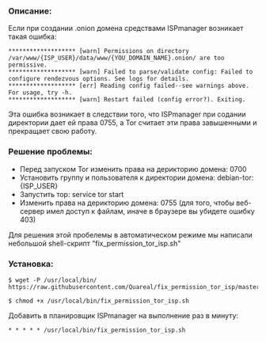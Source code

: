 ### Описание:
Если при создании .onion домена средствами ISPmanager возникает такая ошибка:
```
******************* [warn] Permissions on directory /var/www/{ISP_USER}/data/www/{YOU_DOMAIN_NAME}.onion/ are too permissive.
******************* [warn] Failed to parse/validate config: Failed to configure rendezvous options. See logs for details.
******************* [err] Reading config failed--see warnings above. For usage, try -h.
******************* [warn] Restart failed (config error?). Exiting.
```
Эта ошибка возникает в следствии того, что ISPmanager при содании директории дает ей права 0755, а Tor считает эти права завышенными и прекращает свою работу.

### Решение проблемы:
- Перед запуском Tor изменить права на дерикторию домена: 0700
- Установить группу и пользователя к директории домена: debian-tor:{ISP_USER}
- Запустить тор: service tor start
- Изменить права на дерикторию домена: 0755 (для того, чтобы веб-сервер имел доступ к файлам, иначе в браузере вы убидете ошибку 403)

Для решения этой пробелемы в автоматическом режиме мы написали небольшой shell-скрипт "fix_permission_tor_isp.sh"

### Установка:
```
$ wget -P /usr/local/bin/ https://raw.githubusercontent.com/Quareal/fix_permission_tor_isp/master/fix_permission_tor_isp.sh
```
```
$ chmod +x /usr/local/bin/fix_permission_tor_isp.sh
```
Добавить в планировщик ISPmanager на выполнение раз в минуту:
```
* * * * * /usr/local/bin/fix_permission_tor_isp.sh
```
